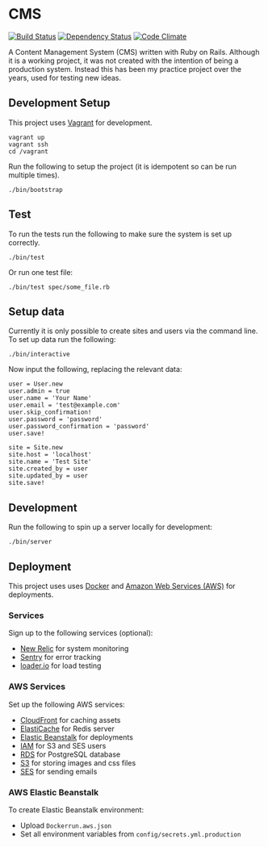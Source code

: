 CMS
===

[![Build Status](https://travis-ci.org/obduk/cms.png?branch=master)](https://travis-ci.org/obduk/cms)
[![Dependency Status](https://gemnasium.com/obduk/cms.png)](https://gemnasium.com/obduk/cms)
[![Code Climate](https://codeclimate.com/github/obduk/cms.png)](https://codeclimate.com/github/obduk/cms)

A Content Management System (CMS) written with Ruby on Rails. Although it is a
working project, it was not created with the intention of being a production
system. Instead this has been my practice project over the years, used for
testing new ideas.

Development Setup
-----------------

This project uses [Vagrant](https://www.vagrantup.com/) for development.

```
vagrant up
vagrant ssh
cd /vagrant
```
Run the following to setup the project (it is idempotent so can be run multiple
times).

```
./bin/bootstrap
```

Test
----

To run the tests run the following to make sure the system is set up correctly.

```
./bin/test
```

Or run one test file:

```
./bin/test spec/some_file.rb
```

Setup data
----------

Currently it is only possible to create sites and users via the command line.
To set up data run the following:

```
./bin/interactive
```

Now input the following, replacing the relevant data:

```
user = User.new
user.admin = true
user.name = 'Your Name'
user.email = 'test@example.com'
user.skip_confirmation!
user.password = 'password'
user.password_confirmation = 'password'
user.save!

site = Site.new
site.host = 'localhost'
site.name = 'Test Site'
site.created_by = user
site.updated_by = user
site.save!
```

Development
-----------

Run the following to spin up a server locally for development:

```
./bin/server
```

Deployment
----------

This project uses uses [Docker](https://www.docker.com/) and
[Amazon Web Services (AWS)](http://aws.amazon.com/) for deployments.

### Services

Sign up to the following services (optional):

* [New Relic](http://newrelic.com/) for system monitoring
* [Sentry](https://www.getsentry.com/) for error tracking
* [loader.io](http://loader.io/) for load testing

### AWS Services

Set up the following AWS services:

* [CloudFront](http://aws.amazon.com/cloudfront/) for caching assets
* [ElastiCache](http://aws.amazon.com/elasticache/) for Redis server
* [Elastic Beanstalk](http://aws.amazon.com/elasticbeanstalk/) for deployments
* [IAM](http://aws.amazon.com/iam/) for S3 and SES users
* [RDS](http://aws.amazon.com/rds/) for PostgreSQL database
* [S3](http://aws.amazon.com/s3/) for storing images and css files
* [SES](http://aws.amazon.com/ses/) for sending emails

### AWS Elastic Beanstalk

To create Elastic Beanstalk environment:

* Upload `Dockerrun.aws.json`
* Set all environment variables from `config/secrets.yml.production`
